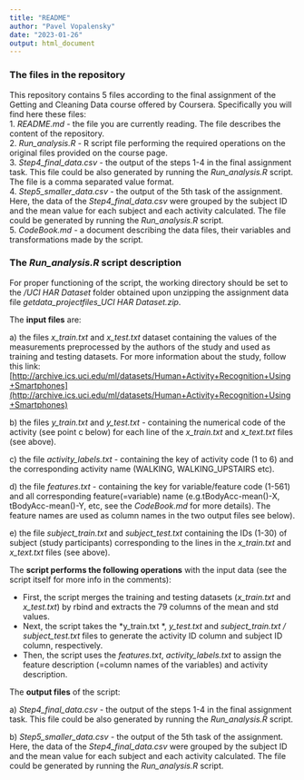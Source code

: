 ```yaml
---
title: "README"
author: "Pavel Vopalensky"
date: "2023-01-26"
output: html_document
---
```



### The files in the repository

This repository contains 5 files according to the final assignment of the Getting and Cleaning Data course offered by Coursera. Specifically you will find here these files:  
      1. *README.md* - the file you are currently reading. The file describes the content of the repository.  
      2. *Run_analysis.R* - R script file performing the required operations on the original files provided on the course page.  
      3. *Step4_final_data.csv* - the output of the steps 1-4 in the final assignment task. This file could be also generated by running the *Run_analysis.R* script. The file is a comma separated value format.  
      4. *Step5_smaller_data.csv* - the output of the 5th task of the assignment. Here, the data of the *Step4_final_data.csv* were grouped by the subject ID and the mean value for each subject and each activity calculated. The file could be generated by running the *Run_analysis.R* script.  
      5. *CodeBook.md* - a document describing the data files, their variables and transformations made by the script.  
  
### The *Run_analysis.R* script description  
For proper functioning of the script, the working directory should be set to the */UCI HAR Dataset* folder obtained upon unzipping the assignment data file *getdata_projectfiles_UCI HAR Dataset.zip*.  

The **input files** are:  

a) the files *x_train.txt* and *x_test.txt* dataset containing the values of the measurements preprocessed by the authors of the study and used as training and testing datasets. For more information about the study, follow this link: [http://archive.ics.uci.edu/ml/datasets/Human+Activity+Recognition+Using+Smartphones](http://archive.ics.uci.edu/ml/datasets/Human+Activity+Recognition+Using+Smartphones)  

b) the files *y_train.txt* and *y_test.txt* - containing the numerical code of the activity (see point c below) for each line of the *x_train.txt* and *x_text.txt* files (see above).  

c)  the file *activity_labels.txt* - containing the key of activity code (1 to 6) and the corresponding activity name (WALKING, WALKING_UPSTAIRS etc).  

d)  the file *features.txt* - containing the key for variable/feature code (1-561) and all corresponding feature(=variable) name (e.g.tBodyAcc-mean()-X, tBodyAcc-mean()-Y, etc, see the *CodeBook.md* for more details). The feature names are used as column names in the two output files see below).    

e) the file *subject_train.txt* and *subject_test.txt* containing the IDs (1-30) of subject (study participants) corresponding to the lines in the *x_train.txt* and *x_text.txt* files (see above).  

The **script performs the following operations** with the input data (see the script itself for more info in the comments):  
* First, the script merges the training and testing datasets (*x_train.txt* and *x_test.txt*) by rbind and extracts the 79 columns of the mean and std values.  
* Next, the script takes the *y_train.txt *, *y_test.txt* and *subject_train.txt / subject_test.txt* files to generate the activity ID column and subject ID column, respectively.  
* Then, the script uses the *features.txt*, *activity_labels.txt* to assign the feature description (=column names of the variables) and activity description.  

The **output files** of the script:  

a) *Step4_final_data.csv* - the output of the steps 1-4 in the final assignment task. This file could be also generated by running the *Run_analysis.R* script.  

b) *Step5_smaller_data.csv* - the output of the 5th task of the assignment. Here, the data of the *Step4_final_data.csv* were grouped by the subject ID and the mean value for each subject and each activity calculated. The file could be generated by running the *Run_analysis.R* script.  
